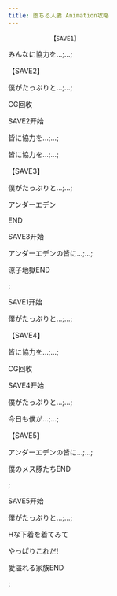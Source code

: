 ```yaml
---
title: 堕ちる人妻 Animation攻略
---
```


                【SAVE1】



みんなに協力を…;…;



【SAVE2】



僕がたっぷりと…;…;



CG回收



SAVE2开始



皆に協力を…;…;



皆に協力を…;…;



【SAVE3】



僕がたっぷりと…;…;



アンダーエデン



END



SAVE3开始



アンダーエデンの皆に…;…;



涼子地獄END



 ;



SAVE1开始



僕がたっぷりと…;…;



【SAVE4】



皆に協力を…;…;



CG回收



SAVE4开始



僕がたっぷりと…;…;



今日も僕が…;…;



【SAVE5】



アンダーエデンの皆に…;…;



僕のメス豚たちEND



 ;



SAVE5开始



僕がたっぷりと…;…;



Hな下着を着てみて



やっぱりこれだ!



愛溢れる家族END



 ;


              
